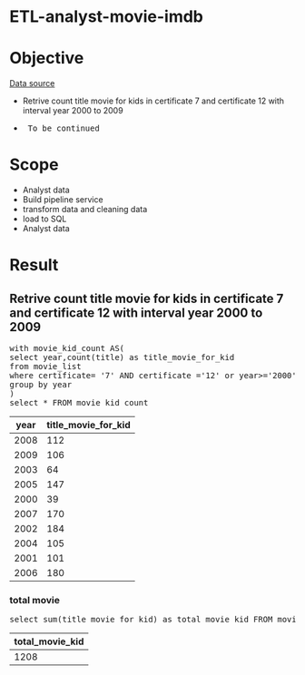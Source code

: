 # ETL-analyst-movie-imdb


# Objective
[Data source](https://www.kaggle.com/datasets/amanbarthwal/imdb-movies-data)

* Retrive count title movie for kids in certificate 7 and certificate 12 with interval year 2000 to 2009
* <pre> To be continued</pre>

# Scope
* Analyst data
* Build pipeline service 
* transform data and cleaning data
* load to SQL
* Analyst data

# Result
## **Retrive count title movie for kids in certificate 7 and certificate 12 with interval year 2000 to 2009**
<pre>with movie_kid_count AS(
select year,count(title) as title_movie_for_kid 
from movie_list 
where certificate= '7' AND certificate ='12' or year>='2000' AND year<='2009'
group by year
)
select * FROM movie_kid_count </pre>
|year|title_movie_for_kid|
|----|-------------------|
|2008|112|
|2009|106|
|2003|64|
|2005|147|
|2000|39|
|2007|170|
|2002|184|
|2004|105|
|2001|101|
|2006|180|

### total  movie
<pre>select sum(title_movie_for_kid) as total_movie_kid FROM movie_kid_count 
</pre>
|total_movie_kid|
|---------------|
|1208|


